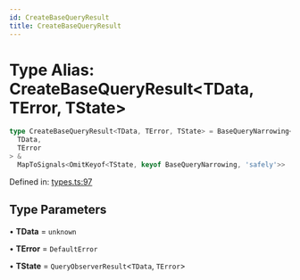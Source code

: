 ```yaml
---
id: CreateBaseQueryResult
title: CreateBaseQueryResult
---
```


<!-- DO NOT EDIT: this page is autogenerated from the type comments -->

# Type Alias: CreateBaseQueryResult\<TData, TError, TState\>

```ts
type CreateBaseQueryResult<TData, TError, TState> = BaseQueryNarrowing<
  TData,
  TError
> &
  MapToSignals<OmitKeyof<TState, keyof BaseQueryNarrowing, 'safely'>>
```

Defined in: [types.ts:97](https://github.com/arnoud-dv/query/blob/main/packages/angular-query-experimental/src/types.ts#L97)

## Type Parameters

• **TData** = `unknown`

• **TError** = `DefaultError`

• **TState** = `QueryObserverResult`\<`TData`, `TError`\>
